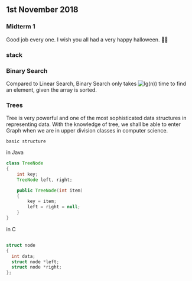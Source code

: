 ## 1st November 2018 ##


### Midterm 1 ###
 Good job every one. I wish you all had a very happy halloween. :jack_o_lantern::jack_o_lantern:

### stack ###

### Binary Search ###

Compared to Linear Search, Binary Search only takes <img src="https://latex.codecogs.com/gif.latex?lg(n)" title="lg(n))" /> time to find an element, given the array is sorted.


### Trees ###

Tree is very powerful and one of the most sophisticated data structures in representing data. With the knowledge of tree, we shall be able to enter Graph when we are in upper division classes in computer science.

`basic structure`

in Java 
```java
class TreeNode
{
    int key;
    TreeNode left, right;

    public TreeNode(int item)
    {
        key = item;
        left = right = null;
    }
}
```
in C

```c

struct node  
{ 
  int data; 
  struct node *left; 
  struct node *right; 
};
```